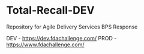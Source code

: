 # Total-Recall-DEV
Repository for Agile Delivery Services BPS Response

DEV - https://dev.fdachallenge.com/
PROD - https://www.fdachallenge.com/
